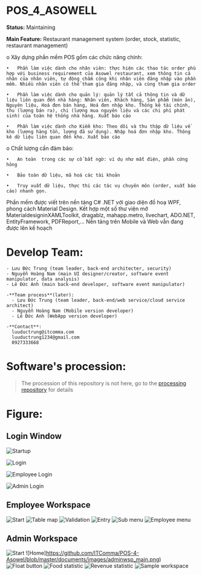 ﻿# POS_4_ASOWELL

**Status:**  Maintaining


**Main Feature:**
Restaurant management system (order, stock, statistic, restaurant management)

  o	Xây dựng phần mềm POS gồm các chức năng chính:

    •	Phần làm việc dành cho nhân viên: thực hiện các thao tác order phù hợp với business requirement của Asowel restaurant, xem thông tin cá nhân của nhân viên, tự động chấm công khi nhân viên đăng nhập vào phần mềm. Nhiều nhân viên có thể tham gia đăng nhập, và cùng tham gia order
    
    •	Phần làm việc dành cho quản lý: quản lý tất cả thông tin và dữ liệu liên quan đến nhà hàng: Nhân viên, Khách hàng, Sản phẩm (món ăn), Nguyên liệu, Hoá đơn bán hàng, Hoá đơn nhập kho. Thống kê tài chính, thu (lượng bán ra), chi (lượng mua nguyên liệu và các chi phí phát sinh) của toàn hệ thống nhà hàng. Xuất báo cáo
    
    •	Phần làm việc dành cho Kiểm kho: Theo dõi và thu thập dữ liệu về kho (lượng hàng tồn, lượng đã sử dụng). Nhập hoá đơn nhập kho. Thông kê dữ liệu liên quan đến kho. Xuất báo cáo
    
  o	Chất lượng cần đảm bảo:
    
    •	An toàn  trong các sự cố bất ngờ: ví dụ như mất điện, phần cứng hỏng
    
    •	Bảo toàn dữ liệu, mã hoá các tài khoản
    
    •	Truy xuất dữ liệu, thực thi các tác vụ chuyên môn (order, xuất báo cáo) nhanh gọn.


Phần mềm được viết trên nền tảng C# .NET với giao diện đồ hoạ WPF, phong cách Material Design. Kết hợp một số thư viện mở MaterialdesigninXAMLToolkit, dragablz, mahapp.metro, livechart, ADO.NET, EntityFramework, PDFReport,...
Nền tảng trên Mobile và Web vẫn đang được lên kế hoạch


# Develop Team:
    - Lưu Đức Trung (team leader, back-end architecter, security)
    - Nguyễn Hoàng Nam (main UI designer/creator, software event manipulator, data analysis)
    - Lê Đức Anh (main back-end developer, software event manipulator)
    
    -**Team process**(later):
      - Lưu Đức Trung (team leader, back-end/web service/cloud service architect)
      - Nguyễn Hoàng Nam (Mobile version developer)
      - Lê Đức Anh (WebApp version developer)
    
    -**Contact**:
      luuductrung@itcomma.com
      luuductrung1234@gmail.com
      0927333668


# Software's procession:
> The procession of this repository is not here, go to the [processing repository](https://github.com/luuductrung1234/Pos_4_Asowell) for details

# Figure:
## Login Window
![Startup](https://github.com/ITComma/POS-4-Asowel/blob/master/documents/images/startup.png)

![Login](https://github.com/ITComma/POS-4-Asowel/blob/master/documents/images/login.png)

![Employee Login](https://github.com/ITComma/POS-4-Asowel/blob/master/documents/images/emplogin.png)

![Admin Login](https://github.com/ITComma/POS-4-Asowel/blob/master/documents/images/adminlogin.png)

## Employee Workspace
![Start](https://github.com/ITComma/POS-4-Asowel/blob/master/documents/images/emwsp_front.png)
![Table map](https://github.com/ITComma/POS-4-Asowel/blob/master/documents/images/emwsp_table.png)
![Validation](https://github.com/ITComma/POS-4-Asowel/blob/master/documents/images/emwsp_validation.png)
![Entry](https://github.com/ITComma/POS-4-Asowel/blob/master/documents/images/emwsp_entry.png)
![Sub menu](https://github.com/ITComma/POS-4-Asowel/blob/master/documents/images/emwsp_submenu.png)
![Employee menu](https://github.com/ITComma/POS-4-Asowel/blob/master/documents/images/emwsp_emmenu.png)

## Admin Workspace
![Start](https://github.com/ITComma/POS-4-Asowel/blob/master/documents/images/adminwsp_start.png)
![Home]https://github.com/ITComma/POS-4-Asowel/blob/master/documents/images/adminwsp_main.png)
![Float button](https://github.com/ITComma/POS-4-Asowel/blob/master/documents/images/adminwsp_floatbutton.png)
![Food statistic](https://github.com/ITComma/POS-4-Asowel/blob/master/documents/images/adminwsp_foodchart.png)
![Revenue statistic](https://github.com/ITComma/POS-4-Asowel/blob/master/documents/images/adminwsp_statistic.png)
![Sample workspace](https://github.com/ITComma/POS-4-Asowel/blob/master/documents/images/adminwsp_subwindows.png)
